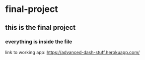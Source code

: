 # final-project

## this is the final project

### everything is inside the file 

link to working app: https://advanced-dash-stuff.herokuapp.com/ 

